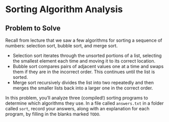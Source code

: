 # Sorting Algorithm Analysis

## Problem to Solve

Recall from lecture that we saw a few algorithms for sorting a sequence of numbers: selection sort, bubble sort, and merge sort.

- Selection sort iterates through the unsorted portions of a list, selecting the smallest element each time and moving it to its correct location.
- Bubble sort compares pairs of adjacent values one at a time and swaps them if they are in the incorrect order. This continues until the list is sorted.
- Merge sort recursively divides the list into two repeatedly and then merges the smaller lists back into a larger one in the correct order.

In this problem, you’ll analyze three (compiled!) sorting programs to determine which algorithms they use. In a file called `answers.txt` in a folder called `sort`, record your answers, along with an explanation for each program, by filling in the blanks marked `TODO`.
